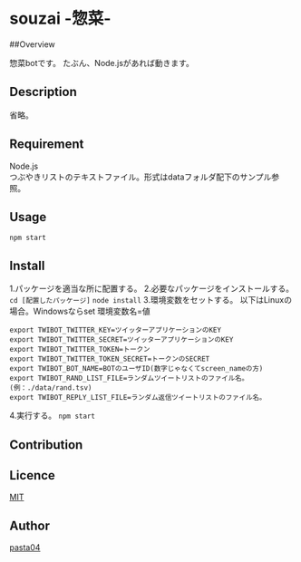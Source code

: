 souzai -惣菜-
====

##Overview

惣菜botです。
たぶん、Node.jsがあれば動きます。

## Description

省略。

## Requirement

Node.js  
つぶやきリストのテキストファイル。形式はdataフォルダ配下のサンプル参照。

## Usage
`npm start`

## Install

1.パッケージを適当な所に配置する。
2.必要なパッケージをインストールする。
`cd [配置したパッケージ]`
`node install`
3.環境変数をセットする。
以下はLinuxの場合。Windowsならset 環境変数名=値

    export TWIBOT_TWITTER_KEY=ツイッターアプリケーションのKEY  
    export TWIBOT_TWITTER_SECRET=ツイッターアプリケーションのKEY  
    export TWIBOT_TWITTER_TOKEN=トークン
    export TWIBOT_TWITTER_TOKEN_SECRET=トークンのSECRET
    export TWIBOT_BOT_NAME=BOTのユーザID(数字じゃなくてscreen_nameの方)
    export TWIBOT_RAND_LIST_FILE=ランダムツイートリストのファイル名。(例：./data/rand.tsv)
    export TWIBOT_REPLY_LIST_FILE=ランダム返信ツイートリストのファイル名。
4.実行する。
`npm start`

## Contribution

## Licence

[MIT](https://github.com/tcnksm/tool/blob/master/LICENCE)

## Author

[pasta04](https://github.com/pasta04)
